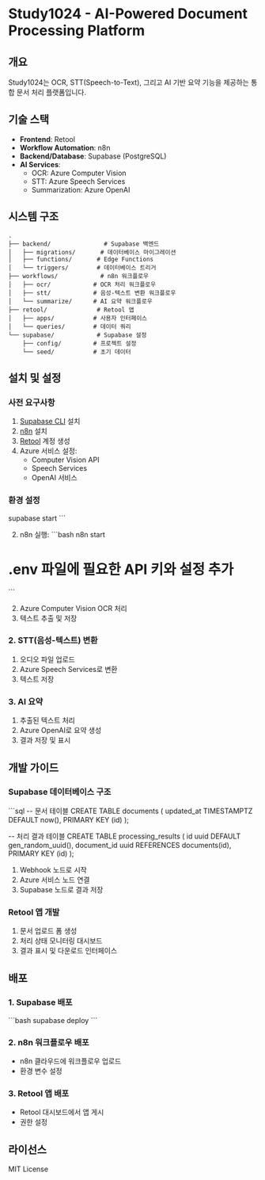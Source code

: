 # Study1024 - AI-Powered Document Processing Platform

## 개요

Study1024는 OCR, STT(Speech-to-Text), 그리고 AI 기반 요약 기능을 제공하는 통합 문서 처리 플랫폼입니다.

## 기술 스택

- **Frontend**: Retool
- **Workflow Automation**: n8n
- **Backend/Database**: Supabase (PostgreSQL)
- **AI Services**:
  - OCR: Azure Computer Vision
  - STT: Azure Speech Services
  - Summarization: Azure OpenAI

## 시스템 구조

```
.
├── backend/               # Supabase 백엔드
│   ├── migrations/       # 데이터베이스 마이그레이션
│   ├── functions/       # Edge Functions
│   └── triggers/        # 데이터베이스 트리거
├── workflows/            # n8n 워크플로우
│   ├── ocr/            # OCR 처리 워크플로우
│   ├── stt/            # 음성-텍스트 변환 워크플로우
│   └── summarize/      # AI 요약 워크플로우
├── retool/              # Retool 앱
│   ├── apps/           # 사용자 인터페이스
│   └── queries/        # 데이터 쿼리
└── supabase/            # Supabase 설정
    ├── config/         # 프로젝트 설정
    └── seed/           # 초기 데이터
```

## 설치 및 설정

### 사전 요구사항

1. [Supabase CLI](https://supabase.io/docs/reference/cli/installing-and-updating) 설치
2. [n8n](https://docs.n8n.io/getting-started/installation/) 설치
3. [Retool](https://retool.com/docs/onboarding) 계정 생성
4. Azure 서비스 설정:
   - Computer Vision API
   - Speech Services
   - OpenAI 서비스

### 환경 설정

supabase start
\`\`\`

2. n8n 실행:
\`\`\`bash
n8n start
# .env 파일에 필요한 API 키와 설정 추가
\`\`\`

2. Azure Computer Vision OCR 처리
3. 텍스트 추출 및 저장

### 2. STT(음성-텍스트) 변환
1. 오디오 파일 업로드
2. Azure Speech Services로 변환
3. 텍스트 저장

### 3. AI 요약
1. 추출된 텍스트 처리
2. Azure OpenAI로 요약 생성
3. 결과 저장 및 표시

## 개발 가이드

### Supabase 데이터베이스 구조

\`\`\`sql
-- 문서 테이블
CREATE TABLE documents (
  updated_at TIMESTAMPTZ DEFAULT now(),
  PRIMARY KEY (id)
);

-- 처리 결과 테이블
CREATE TABLE processing_results (
  id uuid DEFAULT gen_random_uuid(),
  document_id uuid REFERENCES documents(id),
  PRIMARY KEY (id)
);

1. Webhook 노드로 시작
2. Azure 서비스 노드 연결
3. Supabase 노드로 결과 저장

### Retool 앱 개발

1. 문서 업로드 폼 생성
2. 처리 상태 모니터링 대시보드
3. 결과 표시 및 다운로드 인터페이스

## 배포

### 1. Supabase 배포
\`\`\`bash
supabase deploy
\`\`\`

### 2. n8n 워크플로우 배포
- n8n 클라우드에 워크플로우 업로드
- 환경 변수 설정

### 3. Retool 앱 배포
- Retool 대시보드에서 앱 게시
- 권한 설정

## 라이선스

MIT License